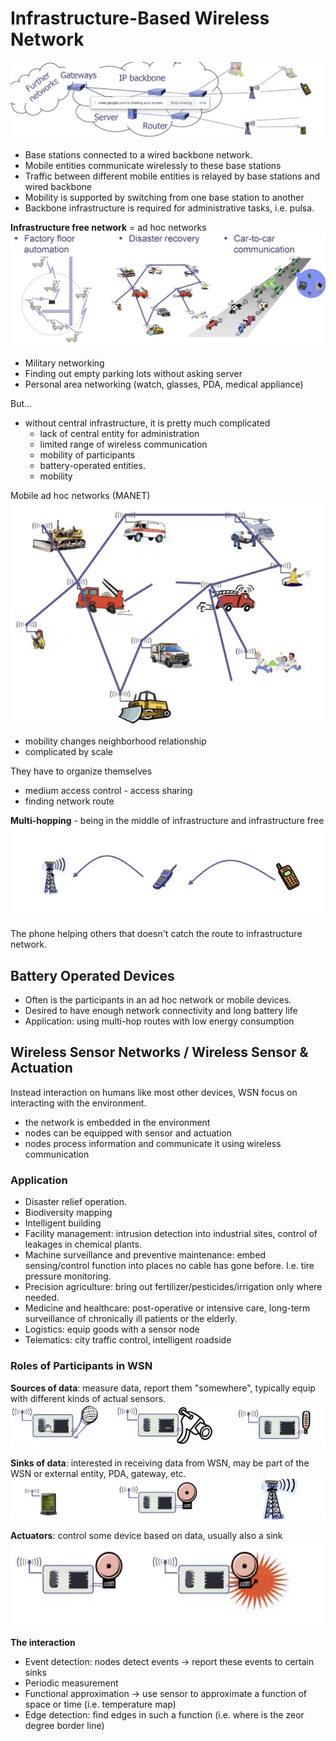 # Infrastructure-Based Wireless Network
![](attachments/Pasted%20image%2020211213104236.png)

* Base stations connected to a wired backbone network.
* Mobile entities communicate wirelessly to these base stations
* Traffic between different mobile entities is relayed by base stations and wired backbone
* Mobility is supported by switching from one base station to another
* Backbone infrastructure is required for administrative tasks, i.e. pulsa.

**Infrastructure free network** = ad hoc networks
![](attachments/Pasted%20image%2020211213104122.png)

- Military networking
- Finding out empty parking lots without asking server
- Personal area networking (watch, glasses, PDA, medical appliance)

But...
- without central infrastructure, it is pretty much complicated
	- lack of central entity for administration
	- limited range of wireless communication
	- mobility of participants
	- battery-operated entities. 
	- mobility

Mobile ad hoc networks (MANET)
![](attachments/Pasted%20image%2020211213110544.png)

- mobility changes neighborhood relationship
- complicated by scale

They have to organize themselves
- medium access control - access sharing
- finding network route

**Multi-hopping** - being in the middle of infrastructure and infrastructure free
![](attachments/Pasted%20image%2020211213110350.png)

The phone helping others that doesn't catch the route to infrastructure network.

## Battery Operated Devices
- Often is the participants in an ad hoc network or mobile devices.
- Desired to have enough network connectivity and long battery life
- Application: using multi-hop routes with low energy consumption

 ## Wireless Sensor Networks / Wireless Sensor & Actuation
 Instead interaction on humans like most other devices, WSN focus on interacting with the environment.
 - the network is embedded in the environment
 - nodes can be equipped with sensor and actuation
 - nodes process information and communicate it using wireless communication
 
### Application
- Disaster relief operation.
- Biodiversity mapping
- Intelligent building
- Facility management: intrusion detection into industrial sites, control of leakages in chemical plants.
- Machine surveillance and preventive maintenance: embed sensing/control function into places no cable has gone before. I.e. tire pressure monitoring.
- Precision agriculture: bring out fertilizer/pesticides/irrigation only where needed.
 - Medicine and healthcare: post-operative or intensive care, long-term surveillance of chronically ill patients or the elderly.
- Logistics: equip goods with a sensor node
- Telematics: city traffic control, intelligent roadside

### Roles of Participants in WSN
**Sources of data**: measure data, report them "somewhere", typically equip with different kinds of actual sensors.
![](attachments/Pasted%20image%2020211202102830.png)

**Sinks of data**: interested in receiving data from WSN, may be part of the WSN or external entity, PDA, gateway, etc.
![](attachments/Pasted%20image%2020211202102924.png)

**Actuators**: control some device based on data, usually also a sink
![](attachments/Pasted%20image%2020211202102949.png)

**The interaction**
- Event detection: nodes detect events -> report these events to certain sinks
- Periodic measurement
- Functional approximation -> use sensor to approximate a function of space or time (i.e. temperature map)
- Edge detection: find edges in such a function (i.e. where is the zeor degree border line)